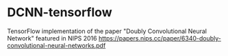 # DCNN-tensorflow

TensorFlow implementation of the paper "Doubly Convolutional Neural Network" featured in NIPS 2016
https://papers.nips.cc/paper/6340-doubly-convolutional-neural-networks.pdf
